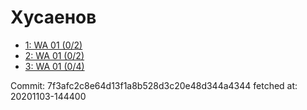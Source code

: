 # Хусаенов
- [1: WA 01 (0/2)](1.md)
- [2: WA 01 (0/2)](2.md)
- [3: WA 01 (0/4)](3.md)

Commit: 7f3afc2c8e64d13f1a8b528d3c20e48d344a4344
 fetched at: 20201103-144400
